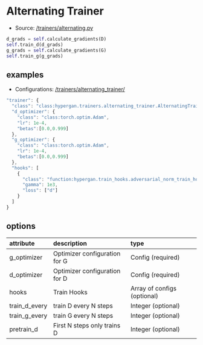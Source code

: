 # Alternating Trainer

* Source: [/trainers/alternating.py](https://github.com/HyperGAN/HyperGAN/tree/pytorch/hypergan/trainers/alternating_trainer.py)

```python
d_grads = self.calculate_gradients(D)
self.train_d(d_grads)
g_grads = self.calculate_gradients(G)
self.train_g(g_grads)
```

## examples

* Configurations: [/trainers/alternating\_trainer/](https://github.com/HyperGAN/HyperGAN/tree/pytorch/hypergan/configurations/components/trainers/alternating_trainer/)

```javascript
"trainer": {
  "class": "class:hypergan.trainers.alternating_trainer.AlternatingTrainer",
  "d_optimizer": {
    "class": "class:torch.optim.Adam",
    "lr": 1e-4,
    "betas":[0.0,0.999]
  },
  "g_optimizer": {
    "class": "class:torch.optim.Adam",
    "lr": 1e-4,
    "betas":[0.0,0.999]
  },
  "hooks": [
    {
      "class": "function:hypergan.train_hooks.adversarial_norm_train_hook.AdversarialNormTrainHook",
      "gamma": 1e3,
      "loss": ["d"]
    }
  ]
}
```

## options

| attribute | description | type |
| :--- | :--- | :--- |
| g\_optimizer | Optimizer configuration for G | Config \(required\) |
| d\_optimizer | Optimizer configuration for D | Config \(required\) |
| hooks | Train Hooks | Array of configs \(optional\) |
| train\_d\_every | train D every N steps | Integer \(optional\) |
| train\_g\_every | train G every N steps | Integer \(optional\) |
| pretrain\_d | First N steps only trains D | Integer \(optional\) |

